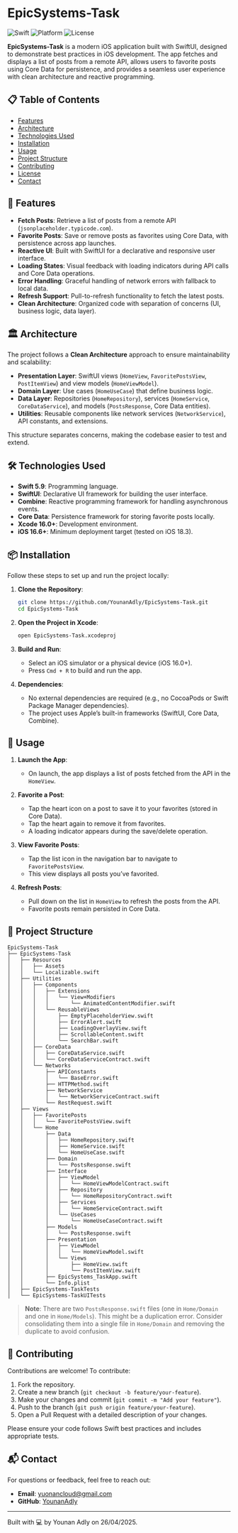# EpicSystems-Task

![Swift](https://img.shields.io/badge/Swift-5.9-orange.svg)
![Platform](https://img.shields.io/badge/Platform-iOS%2016.0+-blue.svg)
![License](https://img.shields.io/badge/License-MIT-green.svg)

**EpicSystems-Task** is a modern iOS application built with SwiftUI, designed to demonstrate best practices in iOS development. The app fetches and displays a list of posts from a remote API, allows users to favorite posts using Core Data for persistence, and provides a seamless user experience with clean architecture and reactive programming.

## 📋 Table of Contents
- [Features](#features)
- [Architecture](#architecture)
- [Technologies Used](#technologies-used)
- [Installation](#installation)
- [Usage](#usage)
- [Project Structure](#project-structure)
- [Contributing](#contributing)
- [License](#license)
- [Contact](#contact)

## 🌟 Features
- **Fetch Posts**: Retrieve a list of posts from a remote API (`jsonplaceholder.typicode.com`).
- **Favorite Posts**: Save or remove posts as favorites using Core Data, with persistence across app launches.
- **Reactive UI**: Built with SwiftUI for a declarative and responsive user interface.
- **Loading States**: Visual feedback with loading indicators during API calls and Core Data operations.
- **Error Handling**: Graceful handling of network errors with fallback to local data.
- **Refresh Support**: Pull-to-refresh functionality to fetch the latest posts.
- **Clean Architecture**: Organized code with separation of concerns (UI, business logic, data layer).

## 🏛 Architecture
The project follows a **Clean Architecture** approach to ensure maintainability and scalability:

- **Presentation Layer**: SwiftUI views (`HomeView`, `FavoritePostsView`, `PostItemView`) and view models (`HomeViewModel`).
- **Domain Layer**: Use cases (`HomeUseCase`) that define business logic.
- **Data Layer**: Repositories (`HomeRepository`), services (`HomeService`, `CoreDataService`), and models (`PostsResponse`, Core Data entities).
- **Utilities**: Reusable components like network services (`NetworkService`), API constants, and extensions.

This structure separates concerns, making the codebase easier to test and extend.

## 🛠 Technologies Used
- **Swift 5.9**: Programming language.
- **SwiftUI**: Declarative UI framework for building the user interface.
- **Combine**: Reactive programming framework for handling asynchronous events.
- **Core Data**: Persistence framework for storing favorite posts locally.
- **Xcode 16.0+**: Development environment.
- **iOS 16.6+**: Minimum deployment target (tested on iOS 18.3).

## 📦 Installation
Follow these steps to set up and run the project locally:

1. **Clone the Repository**:
   ```bash
   git clone https://github.com/YounanAdly/EpicSystems-Task.git
   cd EpicSystems-Task
   ```

2. **Open the Project in Xcode**:
   ```bash
   open EpicSystems-Task.xcodeproj
   ```

3. **Build and Run**:
   - Select an iOS simulator or a physical device (iOS 16.0+).
   - Press `Cmd + R` to build and run the app.

4. **Dependencies**:
   - No external dependencies are required (e.g., no CocoaPods or Swift Package Manager dependencies).
   - The project uses Apple’s built-in frameworks (SwiftUI, Core Data, Combine).

## 🚀 Usage
1. **Launch the App**:
   - On launch, the app displays a list of posts fetched from the API in the `HomeView`.

2. **Favorite a Post**:
   - Tap the heart icon on a post to save it to your favorites (stored in Core Data).
   - Tap the heart again to remove it from favorites.
   - A loading indicator appears during the save/delete operation.

3. **View Favorite Posts**:
   - Tap the list icon in the navigation bar to navigate to `FavoritePostsView`.
   - This view displays all posts you’ve favorited.

4. **Refresh Posts**:
   - Pull down on the list in `HomeView` to refresh the posts from the API.
   - Favorite posts remain persisted in Core Data.

## 📂 Project Structure
```
EpicSystems-Task
├── EpicSystems-Task
│   ├── Resources
│   │   ├── Assets
│   │   └── Localizable.swift
│   ├── Utilities
│   │   ├── Components
│   │   │   ├── Extensions
│   │   │   │   └── View+Modifiers
│   │   │   │       └── AnimatedContentModifier.swift
│   │   │   └── ReusableViews
│   │   │       ├── EmptyPlaceholderView.swift
│   │   │       ├── ErrorAlert.swift
│   │   │       ├── LoadingOverlayView.swift
│   │   │       ├── ScrollableContent.swift
│   │   │       └── SearchBar.swift
│   │   ├── CoreData
│   │   │   ├── CoreDataService.swift
│   │   │   └── CoreDataServiceContract.swift
│   │   └── Networks
│   │       ├── APIConstants
│   │       │   └── BaseError.swift
│   │       ├── HTTPMethod.swift
│   │       ├── NetworkService
│   │       │   └── NetworkServiceContract.swift
│   │       └── RestRequest.swift
│   ├── Views
│   │   ├── FavoritePosts
│   │   │   └── FavoritePostsView.swift
│   │   └── Home
│   │       ├── Data
│   │       │   ├── HomeRepository.swift
│   │       │   ├── HomeService.swift
│   │       │   └── HomeUseCase.swift
│   │       ├── Domain
│   │       │   └── PostsResponse.swift
│   │       ├── Interface
│   │       │   ├── ViewModel
│   │       │   │   └── HomeViewModelContract.swift
│   │       │   ├── Repository
│   │       │   │   └── HomeRepositoryContract.swift
│   │       │   ├── Services
│   │       │   │   └── HomeServiceContract.swift
│   │       │   └── UseCases
│   │       │       └── HomeUseCaseContract.swift
│   │       ├── Models
│   │       │   └── PostsResponse.swift
│   │       ├── Presentation
│   │       │   ├── ViewModel
│   │       │   │   └── HomeViewModel.swift
│   │       │   └── Views
│   │       │       ├── HomeView.swift
│   │       │       └── PostItemView.swift
│   │       ├── EpicSystems_TaskApp.swift
│   │       └── Info.plist
│   ├── EpicSystems-TaskTests
│   └── EpicSystems-TaskUITests
```

> **Note**: There are two `PostsResponse.swift` files (one in `Home/Domain` and one in `Home/Models`). This might be a duplication error. Consider consolidating them into a single file in `Home/Domain` and removing the duplicate to avoid confusion.

## 🤝 Contributing
Contributions are welcome! To contribute:

1. Fork the repository.
2. Create a new branch (`git checkout -b feature/your-feature`).
3. Make your changes and commit (`git commit -m "Add your feature"`).
4. Push to the branch (`git push origin feature/your-feature`).
5. Open a Pull Request with a detailed description of your changes.

Please ensure your code follows Swift best practices and includes appropriate tests.

## 📬 Contact
For questions or feedback, feel free to reach out:
- **Email**: [yuonancloud@gmail.com](mailto:yuonancloud@gmail.com)
- **GitHub**: [YounanAdly](https://github.com/YounanAdly)

---

Built with 💻 by Younan Adly on 26/04/2025.
